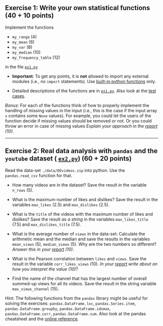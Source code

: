 ## Exercise 1: Write your own statistical functions (40 + 10 points)

Implement the functions

- `my_range` (4)
- `my_mean` (6)
- `my_var` (8)
- `my_median` (10)
- `my_frequency_table` (12)

in the file [`ex1.py`](/exercises/ex1.py)

  - **Important**: To get any points, it is **not** allowed to import any external modules (i.e., no `import` statements). Use [built-in python functions](https://docs.python.org/3/library/functions.html) only.

  - Detailed descriptions of the functions are in [`ex1.py`](/exercises/ex1.py). Also look at the [test cases](/tests/test_ex1.py).

*Bonus*: For each of the functions think of how to properly implement the handling of missing values in the input (i.e., this is the case if the input array `x` contains some `None` values). For example, you could let the users of the function decide if missing values should be removed or not. Or you could throw an error in case of missing values *Explain your approach in the [report](/REPORT.md) (10)*.

---


## Exercise 2: Real data analysis with `pandas` and the `youtube` dataset ( [`ex2.py`](/exercises/ex2.py)) (60 + 20 points)

Read the data-set `./data/DEvideos.zip` into python. Use the `pandas.read_csv` function for that.

- How many videos are in the dataset? Save the result in the variable `n_rows` (5).

- What is the maximum number of likes and dislikes? Save the result in the variables `max_likes` (2.5) and `max_dislikes` (2.5).

- What is the `title` of the videos with the maximum number of likes and dislikes? Save the result *as a string* in the variables `max_likes_title` (7.5) and `max_dislikes_title` (7.5).

- What is the average number of `views` in the data-set: Calculate the arithmetic mean and the median and save the results in the variables `mean_views` (5), `median_views` (5). Why are the two numbers so different? *Answer this in your [report](/REPORT.md) (10)*.

- What is the Pearson correlation between `likes` and `views`. Save the result in the variable `corr_likes_views` (10). *In your [report](/REPORT.md) write about on how you interpret the value (10)*?

- Find the name of the channel that has the largest number of overall summed-up views for all its videos. Save the result in the string variable `max_views_channel` (15).

Hint: The following functions from the `pandas` library might be useful for solving the exercises: `pandas.DataFrame.loc`, `pandas.Series.item`, `pandas.DataFrame.groupby`, `pandas.DataFrame.idxmax`, `pandas.DataFrame.corr`, `pandas.DataFrame.sum`. Also look at the pandas cheatsheet and the [online reference](https://pandas.pydata.org/pandas-docs/stable/reference/index.html).
